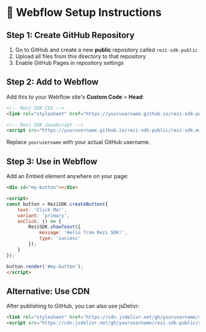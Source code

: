 # 🚀 Webflow Setup Instructions

## Step 1: Create GitHub Repository
1. Go to GitHub and create a new **public** repository called `rezi-sdk-public`
2. Upload all files from this directory to that repository
3. Enable GitHub Pages in repository settings

## Step 2: Add to Webflow
Add this to your Webflow site's **Custom Code** > **Head**:

```html
<!-- Rezi SDK CSS -->
<link rel="stylesheet" href="https://yourusername.github.io/rezi-sdk-public/rezi-sdk.css">

<!-- Rezi SDK JavaScript -->
<script src="https://yourusername.github.io/rezi-sdk-public/rezi-sdk.min.js"></script>
```

Replace `yourusername` with your actual GitHub username.

## Step 3: Use in Webflow
Add an Embed element anywhere on your page:

```html
<div id="my-button"></div>

<script>
const button = ReziSDK.createButton({
    text: 'Click Me!',
    variant: 'primary',
    onClick: () => {
        ReziSDK.showToast({
            message: 'Hello from Rezi SDK!',
            type: 'success'
        });
    }
});

button.render('#my-button');
</script>
```

## Alternative: Use CDN
After publishing to GitHub, you can also use jsDelivr:

```html
<link rel="stylesheet" href="https://cdn.jsdelivr.net/gh/yourusername/rezi-sdk-public/rezi-sdk.css">
<script src="https://cdn.jsdelivr.net/gh/yourusername/rezi-sdk-public/rezi-sdk.min.js"></script>
```
